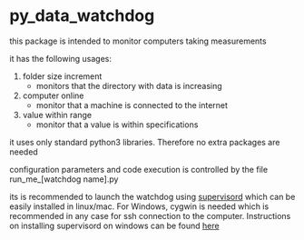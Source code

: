 # py_data_watchdog 
this package is intended to monitor computers taking measurements

it has the following usages:
1. folder size increment 
    - monitors that the directory with data is increasing
2. computer online 
    - monitor that a machine is connected to the internet 
3. value within range 
    - monitor that a value is within specifications 
  
it uses only standard python3 libraries. Therefore no extra packages are needed

configuration parameters and code execution is controlled 
by the file run_me_[watchdog name].py

its is recommended to launch the watchdog using [supervisord](http://supervisord.org/) 
which can be easily installed in linux/mac. For Windows, cygwin is needed 
which is recommended in any case for ssh connection to the computer. 
Instructions on installing supervisord on windows can be found 
[here](https://stackoverflow.com/questions/7629813/is-there-windows-analog-to-supervisord)


